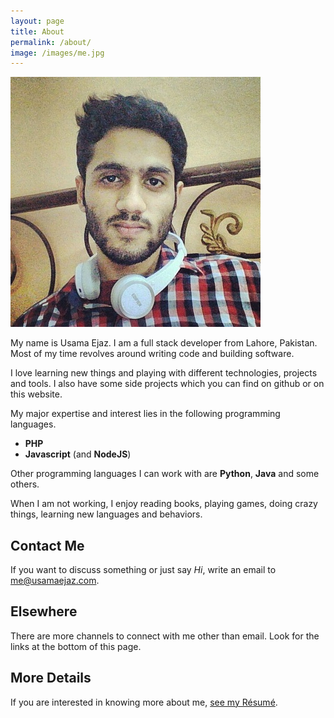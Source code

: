 ```yaml
---
layout: page
title: About
permalink: /about/
image: /images/me.jpg
---
```


<div>
	<div class="about-image">
		<img src="/images/me.jpg" alt="Usama Ejaz" title="This is me" />
	</div>
	<div class="about-text">
		<p>My name is Usama Ejaz. I am a full stack developer from Lahore, Pakistan. Most of my time revolves around writing code and building software.</p>
	</div>
</div>
<div class="clearfix"></div>

I love learning new things and playing with different technologies, projects and tools. I also have some side projects which you can find on github or on this website. 

My major expertise and interest lies in the following programming languages. 
- **PHP**
- **Javascript** (and **NodeJS**)

Other programming languages I can work with are **Python**, **Java** and some others. 

When I am not working, I enjoy reading books, playing games, doing crazy things, learning new languages and behaviors.

## Contact Me
If you want to discuss something or just say _Hi_, write an email to [me@usamaejaz.com](mailto:me@usamaejaz.com). 

## Elsewhere
There are more channels to connect with me other than email. Look for the links at the bottom of this page.

## More Details
If you are interested in knowing more about me, [see my Résumé](/resume/).
